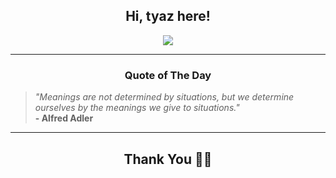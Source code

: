 <h2 align="center"> Hi, tyaz here!</h2>

<p align="center">
<a href="https://github.com/tyazx" alt="github streak"><img src="https://dvst-streak.herokuapp.com/?user=tyazx&theme=tokyonight&fire=DD472C"></a>
</p>

<hr>
<h3 align="center">Quote of The Day</h3>
<p align="center">
<blockquote>
<i>"Meanings are not determined by situations, but we determine ourselves by the meanings we give to situations."</i>
<br>
<b>- Alfred Adler</b>
</blockquote>
</p>


<hr>
<h2 align="center">Thank You 🙏🏼</h2>
